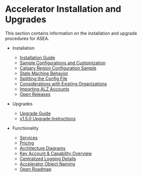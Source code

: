 # Accelerator Installation and Upgrades

This section contains information on the installation and upgrade procedures for ASEA.

- Installation
    -   [Installation Guide](../installation/install.md)
    -   [Sample Configurations and Customization](../installation/customization-index.md)
    -   [Calgary Region Configuration Sample](../installation/ca-west-1-region-configuration.md)
    -   [State Machine Behavior](../installation/sm_inputs.md)
    -   [Splitting the Config File](../installation/multi-file-config-capabilities.md)
    -   [Considerations with Existing Organizations](../installation/existing-orgs.md)
    -   [Importing ALZ Accounts](../operations/operations-import-ALZAccount.md)
    -   [Open Releases](https://github.com/aws-samples/aws-secure-environment-accelerator/releases)
	
- Upgrades
    -   [Upgrade Guide](../installation/upgrades.md)
    -   [v1.5.0 Upgrade Instructions](../installation/v150-Upgrade.md)

- Functionality
    -   [Services](../installation/services-list.md)
    -   [Pricing](../pricing/sample_pricing.md)
    -   [Architecture Diagrams](../architectures/sensitive/diagrams.md)
    -   [Key Account & Capability Overview](../installation/what-we-do-where.md)
    -   [Centralized Logging Details](../installation/log-file-locations.md)
    -   [Accelerator Object Naming](../installation/object-naming.md)
    -   [Open Roadmap](https://github.com/aws-samples/aws-secure-environment-accelerator/projects/1)
